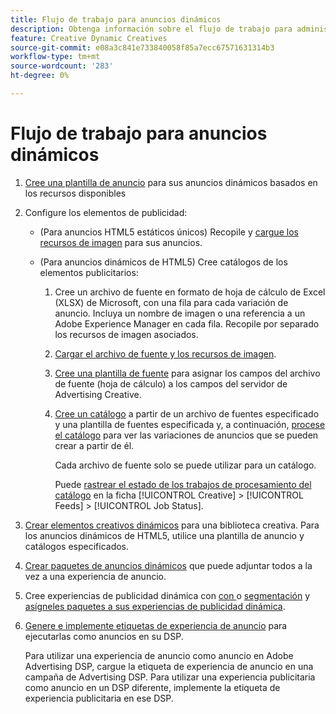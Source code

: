 ```yaml
---
title: Flujo de trabajo para anuncios dinámicos
description: Obtenga información sobre el flujo de trabajo para administrar anuncios dinámicos.
feature: Creative Dynamic Creatives
source-git-commit: e08a3c841e733840058f85a7ecc67571631314b3
workflow-type: tm+mt
source-wordcount: '283'
ht-degree: 0%

---
```


# Flujo de trabajo para anuncios dinámicos

1. [Cree una plantilla de anuncio](/help/creative/ad-templates/ad-template-manage.md) para sus anuncios dinámicos basados en los recursos disponibles

1. Configure los elementos de publicidad:

   * (Para anuncios HTML5 estáticos únicos) Recopile y [cargue los recursos de imagen](/help/creative/feeds/asset-manage.md) para sus anuncios.

   * (Para anuncios dinámicos de HTML5) Cree catálogos de los elementos publicitarios:

      1. Cree un archivo de fuente en formato de hoja de cálculo de Excel (XLSX) de Microsoft, con una fila para cada variación de anuncio. Incluya un nombre de imagen o una referencia a un Adobe Experience Manager en cada fila. Recopile por separado los recursos de imagen asociados.

      1. [Cargar el archivo de fuente y los recursos de imagen](/help/creative/feeds/asset-manage.md).

      1. [Cree una plantilla de fuente](/help/creative/feeds/feed-template-manage.md) para asignar los campos del archivo de fuente (hoja de cálculo) a los campos del servidor de Advertising Creative.

      1. [Cree un catálogo](/help/creative/feeds/catalog-manage.md#feed-catalog-create) a partir de un archivo de fuentes especificado y una plantilla de fuentes especificada y, a continuación, [procese el catálogo](/help/creative/feeds/catalog-manage.md#feed-catalog-process) para ver las variaciones de anuncios que se pueden crear a partir de él.

         Cada archivo de fuente solo se puede utilizar para un catálogo.

         Puede [rastrear el estado de los trabajos de procesamiento del catálogo](/help/creative/feeds/job-status-track.md) en la ficha [!UICONTROL Creative] > [!UICONTROL Feeds] > [!UICONTROL Job Status].

1. [Crear elementos creativos dinámicos](/help/creative/creative-libraries/creative-add-dynamic.md) para una biblioteca creativa. Para los anuncios dinámicos de HTML5, utilice una plantilla de anuncio y catálogos especificados.

1. [Crear paquetes de anuncios dinámicos](/help/creative/creative-libraries/bundle-manage.md) que puede adjuntar todos a la vez a una experiencia de anuncio.

1. Cree experiencias de publicidad dinámica con [con ](/help/creative/experiences/experience-create-targeting.md) o [segmentación](/help/creative/experiences/experience-create-no-targeting.md) y [asígneles paquetes a sus experiencias de publicidad dinámica](/help/creative/experiences/experience-assign-creative-bundles.md).

1. [Genere e implemente etiquetas de experiencia de anuncio](/help/creative/experiences/experience-tag-export.md) para ejecutarlas como anuncios en su DSP.

   Para utilizar una experiencia de anuncio como anuncio en Adobe Advertising DSP, cargue la etiqueta de experiencia de anuncio en una campaña de Advertising DSP. Para utilizar una experiencia publicitaria como anuncio en un DSP diferente, implemente la etiqueta de experiencia publicitaria en ese DSP.
